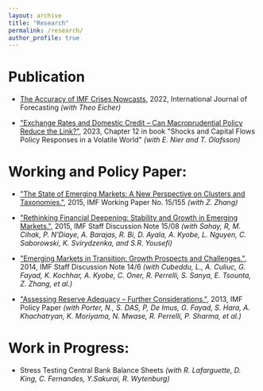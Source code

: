 ```yaml
---
layout: archive
title: "Research"
permalink: /research/
author_profile: true
---
```



Publication
===
* [The Accuracy of IMF Crises Nowcasts](https://www.sciencedirect.com/science/article/pii/S0169207021002132), 2022, International Journal of Forecasting
*(with Theo Eicher)* 

* ["Exchange Rates and Domestic Credit – Can Macroprudential Policy Reduce the Link?"](https://elibrary.imf.org/openurl?genre=book&isbn=9798400211263&cid=lk-com-imf-tipfeuea), 2023, Chapter 12 in book "Shocks and Capital Flows Policy Responses in a Volatile World" *(with E. Nier and T. Olafsson)*

Working and Policy Paper:
===

* ["The State of Emerging Markets: A New Perspective on Clusters and Taxonomies."](https://www.imf.org/en/Publications/WP/Issues/2016/12/31/Emerging-Market-Heterogeneity-Insights-from-Cluster-and-Taxonomy-Analysis-43085), 2015, IMF Working Paper No. 15/155 *(with Z. Zhang)*

* ["Rethinking Financial Deepening: Stability and Growth in Emerging Markets."](https://www.imf.org/en/Publications/Staff-Discussion-Notes/Issues/2016/12/31/Rethinking-Financial-Deepening-Stability-and-Growth-in-Emerging-Markets-42868), 2015, IMF Staff Discussion Note 15/08 *(with Sahay, R, M. Cihak, P. N'Diaye, A. Barajas, R. Bi, D. Ayala, A. Kyobe, L. Nguyen, C. Saborowski, K. Svirydzenka, and S.R. Yousefi)*

* ["Emerging Markets in Transition: Growth Prospects and Challenges."](https://www.imf.org/en/Publications/Staff-Discussion-Notes/Issues/2016/12/31/Emerging-Markets-in-Transition-Growth-Prospects-and-Challenges-41588), 2014, IMF Staff Discussion Note 14/6 *(with Cubeddu, L., A. Culiuc, G. Fayad, K. Kochhar, A. Kyobe, C. Oner, R. Perrelli, S. Sanya, E. Tsounta, Z. Zhang, et al.)*

* ["Assessing Reserve Adequacy – Further Considerations."](https://www.imf.org/external/np/pp/eng/2013/111313d.pdf), 2013, IMF Policy Paper *(with Porter, N., S. DAS, P, De Imus, G. Fayad, S. Hara, A. Khachatryan, K. Moriyama, N. Mwase, R. Perrelli, P. Sharma, et al.)*


Work in Progress:
===
* Stress Testing Central Bank Balance Sheets *(with R. Lafarguette, D. King, C. Fernandes, Y.Sakurai, R. Wytenburg)*

